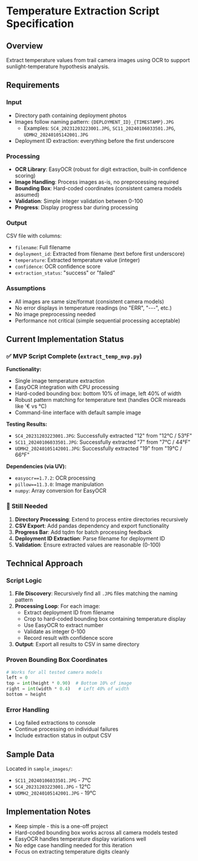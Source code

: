 # Temperature Extraction Script Specification

## Overview
Extract temperature values from trail camera images using OCR to support sunlight-temperature hypothesis analysis.

## Requirements

### Input
- Directory path containing deployment photos
- Images follow naming pattern: `{DEPLOYMENT_ID}_{TIMESTAMP}.JPG`
  - Examples: `SC4_20231203223001.JPG`, `SC11_20240106033501.JPG`, `UDMH2_20240105142001.JPG`
- Deployment ID extraction: everything before the first underscore

### Processing
- **OCR Library**: EasyOCR (robust for digit extraction, built-in confidence scoring)
- **Image Handling**: Process images as-is, no preprocessing required
- **Bounding Box**: Hard-coded coordinates (consistent camera models assumed)
- **Validation**: Simple integer validation between 0-100
- **Progress**: Display progress bar during processing

### Output
CSV file with columns:
- `filename`: Full filename
- `deployment_id`: Extracted from filename (text before first underscore)
- `temperature`: Extracted temperature value (integer)
- `confidence`: OCR confidence score
- `extraction_status`: "success" or "failed"

### Assumptions
- All images are same size/format (consistent camera models)
- No error displays in temperature readings (no "ERR", "---", etc.)
- No image preprocessing needed
- Performance not critical (simple sequential processing acceptable)

## Current Implementation Status

### ✅ MVP Script Complete (`extract_temp_mvp.py`)
**Functionality:**
- Single image temperature extraction
- EasyOCR integration with CPU processing
- Hard-coded bounding box: bottom 10% of image, left 40% of width
- Robust pattern matching for temperature text (handles OCR misreads like '€ vs °C)
- Command-line interface with default sample image

**Testing Results:**
- `SC4_20231203223001.JPG`: Successfully extracted "12" from "12°C / 53°F"
- `SC11_20240106033501.JPG`: Successfully extracted "7" from "7°C / 44°F"  
- `UDMH2_20240105142001.JPG`: Successfully extracted "19" from "19°C / 66°F"

**Dependencies (via UV):**
- `easyocr==1.7.2`: OCR processing
- `pillow==11.3.0`: Image manipulation
- `numpy`: Array conversion for EasyOCR

### 🚧 Still Needed
1. **Directory Processing**: Extend to process entire directories recursively
2. **CSV Export**: Add pandas dependency and export functionality
3. **Progress Bar**: Add tqdm for batch processing feedback
4. **Deployment ID Extraction**: Parse filename for deployment ID
5. **Validation**: Ensure extracted values are reasonable (0-100)

## Technical Approach

### Script Logic
1. **File Discovery**: Recursively find all `.JPG` files matching the naming pattern
2. **Processing Loop**: For each image:
   - Extract deployment ID from filename
   - Crop to hard-coded bounding box containing temperature display
   - Use EasyOCR to extract number
   - Validate as integer 0-100
   - Record result with confidence score
3. **Output**: Export all results to CSV in same directory

### Proven Bounding Box Coordinates
```python
# Works for all tested camera models
left = 0
top = int(height * 0.90)  # Bottom 10% of image
right = int(width * 0.4)   # Left 40% of width  
bottom = height
```

### Error Handling
- Log failed extractions to console
- Continue processing on individual failures
- Include extraction status in output CSV

## Sample Data
Located in `sample_images/`:
- `SC11_20240106033501.JPG` - 7°C
- `SC4_20231203223001.JPG` - 12°C
- `UDMH2_20240105142001.JPG` - 19°C

## Implementation Notes
- Keep simple - this is a one-off project
- Hard-coded bounding box works across all camera models tested
- EasyOCR handles temperature display variations well
- No edge case handling needed for this iteration
- Focus on extracting temperature digits cleanly